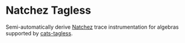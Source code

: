# Natchez Tagless

Semi-automatically derive [Natchez](http://tpolecat.github.io/natchez/) trace instrumentation for algebras supported by [cats-tagless](https://typelevel.org/cats-tagless/).